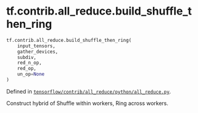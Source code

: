 <div itemscope itemtype="http://developers.google.com/ReferenceObject">
<meta itemprop="name" content="tf.contrib.all_reduce.build_shuffle_then_ring" />
</div>

# tf.contrib.all_reduce.build_shuffle_then_ring

``` python
tf.contrib.all_reduce.build_shuffle_then_ring(
    input_tensors,
    gather_devices,
    subdiv,
    red_n_op,
    red_op,
    un_op=None
)
```



Defined in [`tensorflow/contrib/all_reduce/python/all_reduce.py`](https://www.tensorflow.org/code/tensorflow/contrib/all_reduce/python/all_reduce.py).

Construct hybrid of Shuffle within workers, Ring across workers.